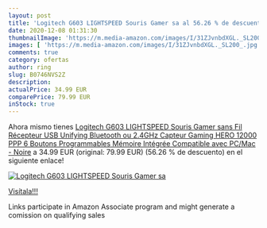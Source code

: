 ```yaml
---
layout: post
title: 'Logitech G603 LIGHTSPEED Souris Gamer sa al 56.26 % de descuento'
date: 2020-12-08 01:31:30
thumbnailImage: 'https://m.media-amazon.com/images/I/31ZJvnbdXGL._SL200_.jpg'
images: [ 'https://m.media-amazon.com/images/I/31ZJvnbdXGL._SL200_.jpg' ]
comments: true
category: ofertas
author: ring
slug: B0746NVS2Z
description:
actualPrice: 34.99 EUR
comparePrice: 79.99 EUR
inStock: true
---
```


Ahora mismo tienes [Logitech G603 LIGHTSPEED Souris Gamer sans Fil  Récepteur USB Unifying Bluetooth ou 2.4GHz  Capteur Gaming HERO  12000 PPP  6 Boutons Programmables  Mémoire Intégrée  Compatible avec PC/Mac - Noire](https://www.amazon.fr/dp/B0746NVS2Z/?tag=tolees0d-21) a 34.99 EUR (original: 79.99 EUR) (56.26 %  de descuento) en el siguiente enlace!

[![Logitech G603 LIGHTSPEED Souris Gamer sa](https://m.media-amazon.com/images/I/31ZJvnbdXGL._SL200_.jpg)](https://www.amazon.fr/dp/B0746NVS2Z/?tag=tolees0d-21)

[Visítala!!!](https://www.amazon.fr/dp/B0746NVS2Z/?tag=tolees0d-21)

Links participate in Amazon Associate program and might generate a comission on qualifying sales
